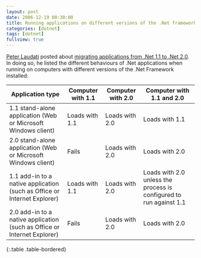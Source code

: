 ```yaml
---
layout: post
date: 2006-12-19 00:30:00
title: Running applications on different versions of the .Net framework
categories: [dotnet]
tags: [dotnet]
fullview: true
---
```


[Peter Laudati](http://blogs.msdn.com/peterlau/) posted about [migrating applications from .Net 1.1 to .Net 2.0](http://blogs.msdn.com/peterlau/archive/2006/05/11/595294.aspx). In doing so, he listed the different behaviours of .Net applications when running on computers with different versions of the .Net Framework installed:

| Application type | Computer with 1.1 | Computer with 2.0 | Computer with 1.1 and 2.0 |
| --- | --- | --- | --- |
| 1.1 stand-alone application (Web or Microsoft Windows client) | Loads with 1.1 | Loads with 2.0 | Loads with 1.1 |
| 2.0 stand-alone application (Web or Microsoft Windows client) | Fails | Loads with 2.0 | Loads with 2.0 |
| 1.1 add-in to a native application (such as Office or Internet Explorer) | Loads with 1.1 | Loads with 2.0 | Loads with 2.0 unless the process is configured to run against 1.1 |
| 2.0 add-in to a native application (such as Office or Internet Explorer) | Fails | Loads with 2.0 | Loads with 2.0 |
{:.table .table-bordered}
